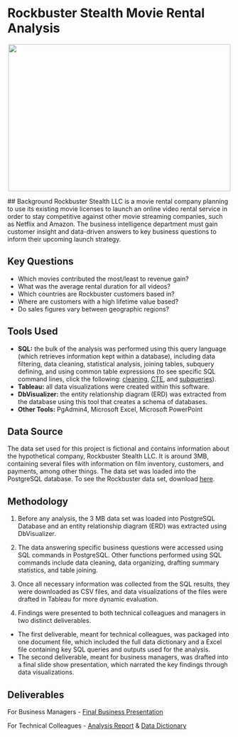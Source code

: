 # Rockbuster Stealth Movie Rental Analysis
<p align="center">
  <img width="500" height="330" src="Images/videogames.jpg"/>
</p>
## Background
Rockbuster Stealth LLC is a movie rental company planning to use its existing movie licenses to launch an online video rental service in order to stay competitive against other movie streaming companies, such as Netflix and Amazon. The business intelligence department must gain customer insight and data-driven answers to key business questions to inform their upcoming launch strategy.

## Key Questions
- Which movies contributed the most/least to revenue gain?
- What was the average rental duration for all videos?
- Which countries are Rockbuster customers based in?
- Where are customers with a high lifetime value based?
- Do sales figures vary between geographic regions?

## Tools Used
- **SQL:** the bulk of the analysis was performed using this query language (which retrieves information kept within a database), including data filtering, data cleaning, statistical analysis, joining tables, subquery defining, and using common table expressions (to see specific SQL command lines, click the following: [cleaning](https://github.com/tiltonneena/VideoStoreProject-SQL/blob/main/SQL-DataCleaning), [CTE](https://github.com/tiltonneena/VideoStoreProject-SQL/blob/main/SQL-Top5CTE), and [subqueries](https://github.com/tiltonneena/VideoStoreProject-SQL/blob/main/SQL-SubqueriesTop5)).
- **Tableau:** all data visualizations were created within this software.
- **DbVisualizer:** the entity relationship diagram (ERD) was extracted from the database using this tool that creates a schema of databases. 
- **Other Tools:** PgAdmin4, Microsoft Excel, Microsoft PowerPoint

## Data Source
The data set used for this project is fictional and contains information about the hypothetical company, Rockbuster Stealth LLC. It is around 3MB, containing several files with information on film inventory, customers, and payments, among other things. The data set was loaded into the PostgreSQL database. To see the Rockbuster data set, download [here](https://github.com/tiltonneena/VideoStore---SQL/blob/main/VideoStore%20Dataset.zip).

## Methodology
1.	Before any analysis, the 3 MB data set was loaded into PostgreSQL Database and an entity relationship diagram (ERD) was extracted using DbVisualizer. 
 
2.	The data answering specific business questions were accessed using SQL commands in PostgreSQL. Other functions performed using SQL commands include data cleaning, data organizing, drafting summary statistics, and table joining.

3.	Once all necessary information was collected from the SQL results, they were downloaded as CSV files, and data visualizations of the files were drafted in Tableau for more dynamic evaluation. 

4.	Findings were presented to both technical colleagues and managers in two distinct deliverables. 
- The first deliverable, meant for technical colleagues, was packaged into one document file, which included the full data dictionary and a Excel file containing key SQL queries and outputs used for the analysis. 
- The second deliverable, meant for business managers, was drafted into a final slide show presentation, which narrated the key findings through data visualizations.  

## Deliverables
For Business Managers - [Final Business Presentation](https://github.com/tiltonneena/VideoStore---SQL/blob/main/PPT%20Presentation.pdf)

For Technical Colleagues - [Analysis Report](https://github.com/tiltonneena/VideoStore---SQL/blob/main/Final%20Excel%20Report.xlsx) & [Data Dictionary](https://github.com/tiltonneena/VideoStore---SQL/blob/main/DataDictionary.pdf) 
